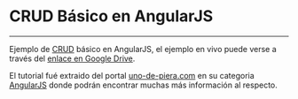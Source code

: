 # CRUD Básico en AngularJS #
---
Ejemplo de [CRUD](http://es.wikipedia.org/wiki/CRUD) básico en AngularJS, el ejemplo en vivo puede verse a través del [enlace en Google Drive](https://googledrive.com/host/0ByoQ8u8IrvxGQnJEWDliZ2E3TkU/).

El tutorial fué extraido del portal [uno-de-piera.com](http://uno-de-piera.com/crud-con-angularjs/) en su categoria [AngularJS](http://uno-de-piera.com/category/angularjs/) donde podrán encontrar muchas más información al respecto.






 
